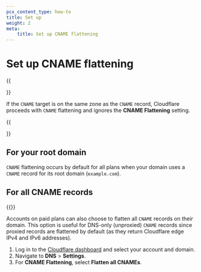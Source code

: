 ```yaml
---
pcx_content_type: how-to
title: Set up
weight: 2
meta:
    title: Set up CNAME flattening
---
```


# Set up CNAME flattening

{{<Aside type="note">}}

If the `CNAME` target is on the same zone as the `CNAME` record, Cloudflare proceeds with `CNAME` flattening and ignores the **CNAME Flattening** setting.

{{</Aside>}}

## For your root domain

`CNAME` flattening occurs by default for all plans when your domain uses a `CNAME` record for its root domain (`example.com`).

## For all CNAME records

{{<render file="_cname-flattening-callout.md">}}

Accounts on paid plans can also choose to flatten all `CNAME` records on their domain. This option is useful for DNS-only (unproxied) `CNAME` records since proxied records are flattened by default (as they return Cloudflare edge IPv4 and IPv6 addresses).

1.  Log in to the [Cloudflare dashboard](https://dash.cloudflare.com/login) and select your account and domain.
2.  Navigate to **DNS** > **Settings**.
3.  For **CNAME Flattening**, select **Flatten all CNAMEs**.
